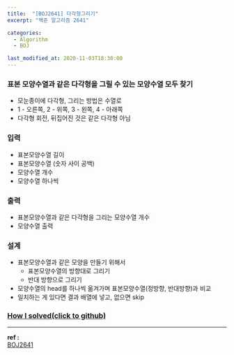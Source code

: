 ```yaml
---
title:  "[BOJ2641] 다각형그리기"
excerpt: "백준 알고리즘 2641"

categories:
  - Algorithm
  - BOJ

last_modified_at: 2020-11-03T18:30:00
---
```


### 표본 모양수열과 같은 다각형을 그릴 수 있는 모양수열 모두 찾기
- 모눈종이에 다각형, 그리는 방법은 수열로
- 1 - 오른쪽, 2 - 위쪽, 3 - 왼쪽, 4 - 아래쪽
- 다각형 회전, 뒤집어진 것은 같은 다각형 아님

### 입력
- 표본모양수열 길이
- 표본모양수열 (숫자 사이 공백)
- 모양수열 개수
- 모양수열 하나씩

### 출력
- 표본모양수열과 같은 다각형을 그리는 모양수열 개수
- 모양수열 출력

### 설계
- 표본모양수열과 같은 모양을 만들기 위해서
    - 표본모양수열의 방향대로 그리기
    - 반대 방향으로 그리기
- 모양수열의 head를 하나씩 옮겨가며 표본모양수열(정방향, 반대방향)과 비교
- 일치하는 게 있다면 결과 배열에 넣고, 없으면 skip


### [How I solved(click to github)](https://github.com/mindflip/Algorithm_BOJ/blob/master/boj2641.cpp)

----
**ref :**  
[BOJ2641](https://www.acmicpc.net/problem/2641)
